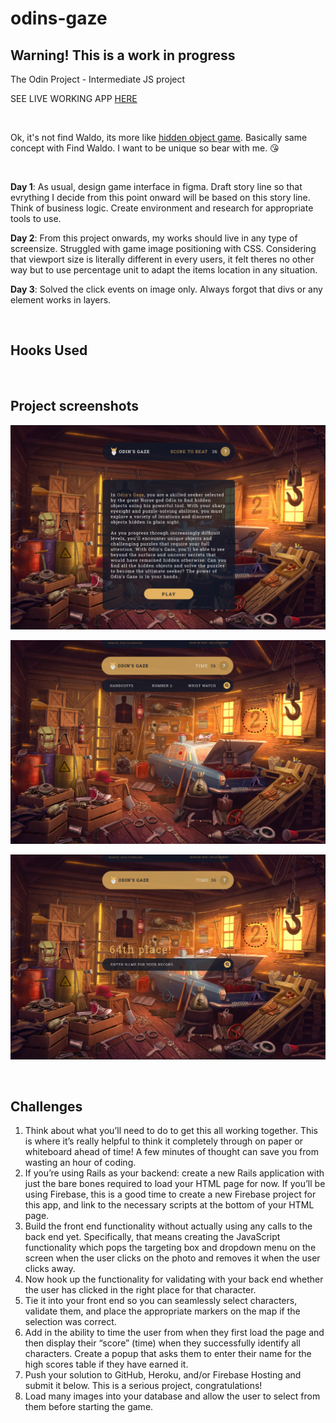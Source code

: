 # odins-gaze

## Warning! This is a work in progress

The Odin Project - Intermediate JS project

SEE LIVE WORKING APP [HERE](http://hello-damiro.github.io/odins-gaze)

</br>

Ok, it's not find Waldo, its more like [hidden object game](https://en.wikipedia.org/wiki/Hidden_object_game). Basically same concept with Find Waldo. I want to be unique so bear with me. 😘

</br>

**Day 1**: As usual, design game interface in figma. Draft story line so that evrything I decide from this point onward will be based on this story line. Think of business logic. Create environment and research for appropriate tools to use.

**Day 2**: From this project onwards, my works should live in any type of screensize. Struggled with game image positioning with CSS. Considering that viewport size is literally different in every users, it felt theres no other way but to use percentage unit to adapt the items location in any situation.

**Day 3**: Solved the click events on image only. Always forgot that divs or any element works in layers.

</br>

## Hooks Used

</br>

## Project screenshots

![Screenshot](https://github.com/hello-damiro/odins-gaze/blob/main/src/assets/screenshot.png?raw=true)

![Screenshot](https://github.com/hello-damiro/odins-gaze/blob/main/src/assets/screenshot_2.png?raw=true)

![Screenshot](https://github.com/hello-damiro/odins-gaze/blob/main/src/assets/screenshot_3.png?raw=true)

</br>

## Challenges

1. Think about what you’ll need to do to get this all working together. This is where it’s really helpful to think it completely through on paper or whiteboard ahead of time! A few minutes of thought can save you from wasting an hour of coding.
2. If you’re using Rails as your backend: create a new Rails application with just the bare bones required to load your HTML page for now. If you’ll be using Firebase, this is a good time to create a new Firebase project for this app, and link to the necessary scripts at the bottom of your HTML page.
3. Build the front end functionality without actually using any calls to the back end yet. Specifically, that means creating the JavaScript functionality which pops the targeting box and dropdown menu on the screen when the user clicks on the photo and removes it when the user clicks away.
4. Now hook up the functionality for validating with your back end whether the user has clicked in the right place for that character.
5. Tie it into your front end so you can seamlessly select characters, validate them, and place the appropriate markers on the map if the selection was correct.
6. Add in the ability to time the user from when they first load the page and then display their “score” (time) when they successfully identify all characters. Create a popup that asks them to enter their name for the high scores table if they have earned it.
7. Push your solution to GitHub, Heroku, and/or Firebase Hosting and submit it below. This is a serious project, congratulations!
8. Load many images into your database and allow the user to select from them before starting the game.
